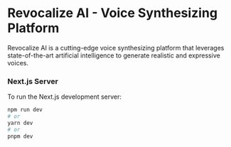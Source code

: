 # Revocalize AI - Voice Synthesizing Platform

Revocalize AI is a cutting-edge voice synthesizing platform that leverages state-of-the-art artificial intelligence to generate realistic and expressive voices.

### Next.js Server

To run the Next.js development server:

```bash
npm run dev
# or
yarn dev
# or
pnpm dev
```

